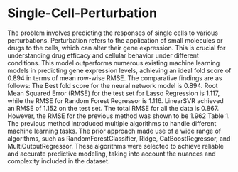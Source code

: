 # Single-Cell-Perturbation
The problem involves predicting the responses of single cells to various perturbations. Perturbation refers to the application of small molecules or drugs to the cells, which can alter their gene expression. This is crucial for understanding drug efficacy and cellular behavior under different conditions.
This model outperforms numerous existing machine learning models in predicting gene expression levels, achieving an ideal fold score of 0.894 in terms of mean row-wise RMSE. The comparative findings are as follows: The Best fold score for the neural network model is 0.894. Root Mean Squared Error (RMSE) for the test set for Lasso Regression is 1.117, while the RMSE for Random Forest Regressor is 1.116. LinearSVR achieved an RMSE of 1.152 on the test set. The total RMSE for all the data is 0.867. However, the RMSE for the previous method was shown to be 1.962 Table 1. The previous method introduced multiple algorithms to handle different machine learning tasks. The prior approach made use of a wide range of algorithms, such as RandomForestClassifier, Ridge, CatBoostRegressor, and MultiOutputRegressor. These algorithms were selected to achieve reliable and accurate predictive modeling, taking into account the nuances and complexity included in the dataset.
